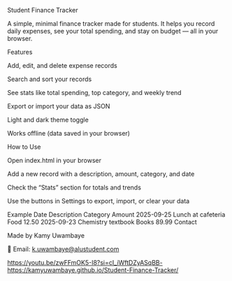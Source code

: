 Student Finance Tracker

A simple, minimal finance tracker made for students. It helps you record daily expenses, see your total spending, and stay on budget — all in your browser.

Features

Add, edit, and delete expense records

Search and sort your records

See stats like total spending, top category, and weekly trend

Export or import your data as JSON

Light and dark theme toggle

Works offline (data saved in your browser)

How to Use

Open index.html in your browser

Add a new record with a description, amount, category, and date

Check the “Stats” section for totals and trends

Use the buttons in Settings to export, import, or clear your data

Example
Date	Description	Category	Amount
2025-09-25	Lunch at cafeteria	Food	12.50
2025-09-23	Chemistry textbook	Books	89.99
Contact

Made by Kamy Uwambaye

📧 Email: k.uwambaye@alustudent.com

https://youtu.be/zwFFmOK5-I8?si=cI_iWftDZyASqBB-
 https://kamyuwambaye.github.io/Student-Finance-Tracker/
